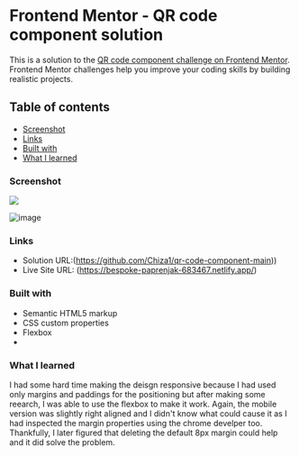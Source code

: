 # Frontend Mentor - QR code component solution

This is a solution to the [QR code component challenge on Frontend Mentor](https://www.frontendmentor.io/challenges/qr-code-component-iux_sIO_H). Frontend Mentor challenges help you improve your coding skills by building realistic projects. 

## Table of contents

  - [Screenshot](#screenshot)
  - [Links](#links)
  - [Built with](#built-with)
  - [What I learned](#what-i-learned)

### Screenshot

![](./screenshot.jpg)

![image](https://user-images.githubusercontent.com/113632105/236043308-7a3e47de-f54f-4874-9abc-28e00b83df07.png)


### Links

- Solution URL:(https://github.com/Chiza1/qr-code-component-main))
- Live Site URL: (https://bespoke-paprenjak-683467.netlify.app/)

### Built with

- Semantic HTML5 markup
- CSS custom properties
- Flexbox
- 
### What I learned

I had some hard time making the deisgn responsive because I had used only margins and paddings for the positioning but after making some reearch, I was able to use the flexbox to make it work. Again, the mobile version was slightly right aligned and I didn't know what could cause it as I had inspected the margin properties using the chrome develper too. Thankfully, I later figured that deleting the default 8px margin could help and it did solve the problem. 
